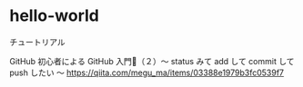 # hello-world
チュートリアル

GitHub 初心者による GitHub 入門（２）〜 status みて add して commit して push したい 〜
https://qiita.com/megu_ma/items/03388e1979b3fc0539f7


